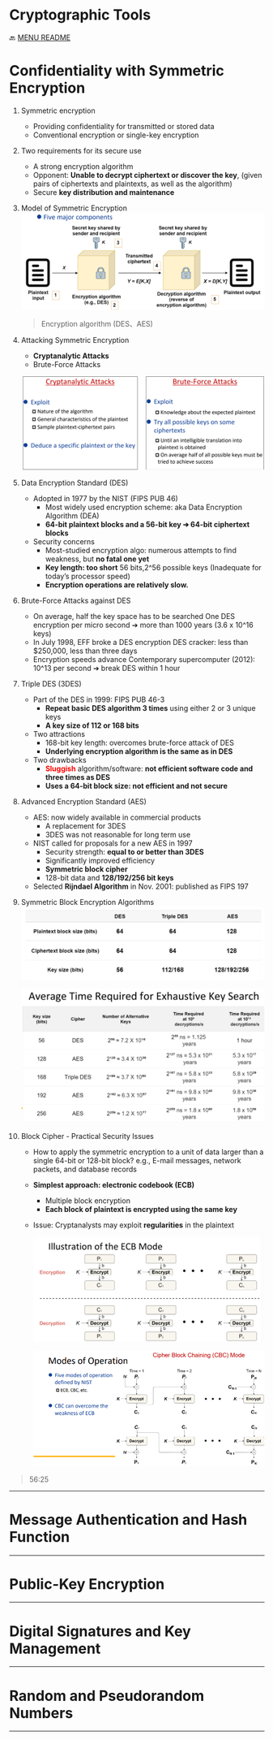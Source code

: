 Cryptographic Tools
===
🔙 [MENU README](../README.md)

# Confidentiality with Symmetric Encryption
1. Symmetric encryption
   - Providing confidentiality for transmitted or stored data
   - Conventional encryption or single-key encryption
2. Two requirements for its secure use
   - A strong encryption algorithm
   - Opponent: **Unable to decrypt ciphertext or discover the key**, (given pairs of ciphertexts and plaintexts, as well as the algorithm)
   - Secure **key distribution and maintenance**

3. Model of Symmetric Encryption
   ![](../src/Model%20of%20Symmetric%20Encryption.png)
   > Encryption algorithm (DES、AES)

4. Attacking Symmetric Encryption
   - **Cryptanalytic Attacks**
   - Brute-Force Attacks

   ![](../src/Attacking%20Symmetric%20Encryption.png)

5. Data Encryption Standard (DES)
   - Adopted in 1977 by the NIST (FIPS PUB 46)
     - Most widely used encryption scheme: aka Data Encryption Algorithm (DEA)
     - **64-bit plaintext blocks and a 56-bit key ➔ 64-bit ciphertext blocks**
   - Security concerns
     - Most-studied encryption algo: numerous attempts to find weakness, but **no fatal one yet**
     - **Key length: too short** 56 bits,2^56 possible keys (Inadequate for today’s processor speed)
     - **Encryption operations are relatively slow.**


6. Brute-Force Attacks against DES
   - On average, half the key space has to be searched
       One DES encryption per micro second ➔ more than 1000 years (3.6 x 10^16 keys)
   - In July 1998, EFF broke a DES encryption
       DES cracker: less than $250,000, less than three days
   - Encryption speeds advance
      Contemporary supercomputer (2012): 10^13 per second ➔ break DES within 1 hour


7. Triple DES (3DES)
   - Part of the DES in 1999: FIPS PUB 46-3
     - **Repeat basic DES algorithm 3 times** using either 2 or 3 unique keys
     - **A key size of 112 or 168 bits**
   - Two attractions
     - 168-bit key length: overcomes brute-force attack of DES
     - **Underlying encryption algorithm is the same as in DES**
   - Two drawbacks
     - **<font color=red>Sluggish</font>** algorithm/software: **not efficient software code and three times as DES**
     - **Uses a 64-bit block size: not efficient and not secure**


8. Advanced Encryption Standard (AES)
   - AES: now widely available in commercial products
     - A replacement for 3DES
     - 3DES was not reasonable for long term use
   - NIST called for proposals for a new AES in 1997
     - Security strength: **equal to or better than 3DES**
     - Significantly improved efficiency
     - **Symmetric block cipher**
     - 128-bit data and **128/192/256 bit keys**
   - Selected **Rijndael Algorithm** in Nov. 2001: published as FIPS 197

9. Symmetric Block Encryption Algorithms
   ![](../src/Symmetric%20Block%20Encryption%20Algorithms.png)

   ![](../src/Average%20Time%20Required%20for%20Exhaustive%20Key%20Search.png)

10. Block Cipher - Practical Security Issues
    - How to apply the symmetric encryption to a unit of data larger than a single 64-bit or 128-bit block?
      e.g., E-mail messages, network packets, and database records
    - **Simplest approach: electronic codebook (ECB)**
      - Multiple block encryption
      - **Each block of plaintext is encrypted using the same key**
    - Issue: Cryptanalysts may exploit **regularities** in the plaintext

      ![](../src/ECB.png)

      ![](../src/CBC.png)


> 56:25
---

# Message Authentication and Hash Function
---
# Public-Key Encryption
---
# Digital Signatures and Key Management
---
# Random and Pseudorandom Numbers
---